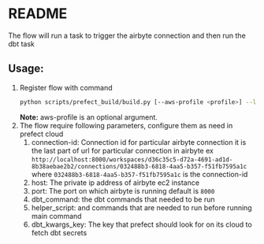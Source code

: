 # README #

The flow will run a task to trigger the airbyte connection and then run the dbt task

## Usage:

1. Register flow with command
   ```bash
   python scripts/prefect_build/build.py [--aws-profile <profile>] --labels <labels> --s3-bucket <S3 bucket name> --flows flows/re_reporting/airbyte_dbt_initial_flow/flow.py
   ```
   **Note:** aws-profile is an optional argument.
2. The flow require following parameters, configure them as need in prefect cloud
    1. connection-id: Connection id for particular airbyte connection it is the last part of url for particular
       connection in airbyte
       ex `http://localhost:8000/workspaces/d36c35c5-d72a-4691-ad1d-8b38aebae2b2/connections/032488b3-6818-4aa5-b357-f51fb7595a1c`
       where `032488b3-6818-4aa5-b357-f51fb7595a1c` is the connection-id
    2. host: The private ip address of airbyte ec2 instance
    3. port: The port on which airbyte is running default is `8000`
    4. dbt_command: the dbt commands that needed to be run
    5. helper_script: and commands that are needed to run before running main command
    6. dbt_kwargs_key: The key that prefect should look for on its cloud to fetch dbt secrets
